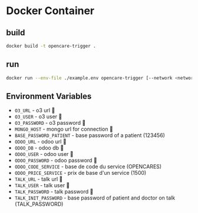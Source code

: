# Docker Container

## build

```sh
docker build -t opencare-trigger .
```

## run

```sh
docker run --env-file ./example.env opencare-trigger [--network <network_name>]
```

## Environment Variables

* `O3_URL` - o3 url 📌
* `O3_USER` - o3 user 📌
* `O3_PASSWORD` - o3 password 📌
* `MONGO_HOST` - mongo url for connection 📌
* `BASE_PASSWORD_PATIENT` - base password of a patient (123456)
* `ODOO_URL` - odoo url 📌
* `ODOO_DB` - odoo db 📌
* `ODOO_USER` - odoo user 📌
* `ODOO_PASSWORD` - odoo password 📌
* `ODOO_CODE_SERVICE` - base de code du service (OPENCARES)
* `ODOO_PRICE_SERVICE` - prix de base d'un service (1500)
* `TALK_URL` - talk url 📌
* `TALK_USER` - talk user 📌
* `TALK_PASSWORD` - talk password 📌
* `TALK_INIT_PASSWORD` - base password of patient and doctor on talk (TALK_PASSWORD)

